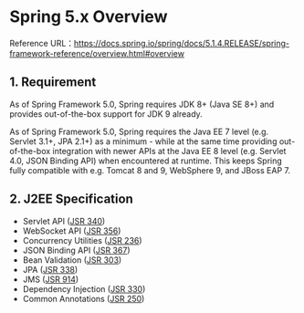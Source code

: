 # Spring 5.x Overview

Reference URL：https://docs.spring.io/spring/docs/5.1.4.RELEASE/spring-framework-reference/overview.html#overview 

## 1. Requirement

As of Spring Framework 5.0, Spring requires JDK 8+ (Java SE 8+) and provides out-of-the-box support for JDK 9 already.

As of Spring Framework 5.0, Spring requires the Java EE 7 level (e.g. Servlet 3.1+, JPA 2.1+) as a minimum - while at the same time providing out-of-the-box integration with newer APIs at the Java EE 8 level (e.g. Servlet 4.0, JSON Binding API) when encountered at runtime. This keeps Spring fully compatible with e.g. Tomcat 8 and 9, WebSphere 9, and JBoss EAP 7.

## 2. J2EE Specification

- Servlet API ([JSR 340](https://jcp.org/en/jsr/detail?id=340))
- WebSocket API ([JSR 356](https://www.jcp.org/en/jsr/detail?id=356))
- Concurrency Utilities ([JSR 236](https://www.jcp.org/en/jsr/detail?id=236))
- JSON Binding API ([JSR 367](https://jcp.org/en/jsr/detail?id=367))
- Bean Validation ([JSR 303](https://jcp.org/en/jsr/detail?id=303))
- JPA ([JSR 338](https://jcp.org/en/jsr/detail?id=338))
- JMS ([JSR 914](https://jcp.org/en/jsr/detail?id=914))
- Dependency Injection ([JSR 330](https://www.jcp.org/en/jsr/detail?id=330))
- Common Annotations ([JSR 250](https://jcp.org/en/jsr/detail?id=250)) 